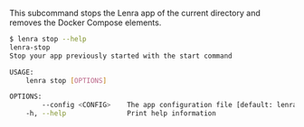 This subcommand stops the Lenra app of the current directory and removes the Docker Compose elements.

```bash
$ lenra stop --help
lenra-stop 
Stop your app previously started with the start command

USAGE:
    lenra stop [OPTIONS]

OPTIONS:
        --config <CONFIG>    The app configuration file [default: lenra.yml]
    -h, --help               Print help information
```
